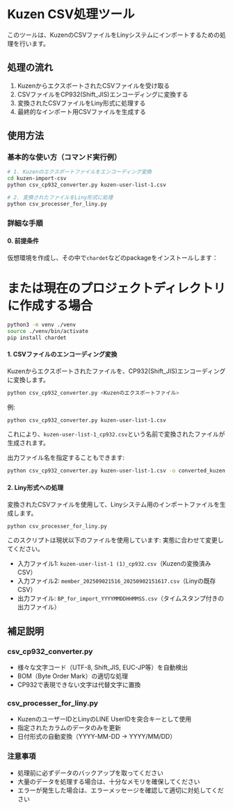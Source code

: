 # Kuzen CSV処理ツール

このツールは、KuzenのCSVファイルをLinyシステムにインポートするための処理を行います。

## 処理の流れ

1. KuzenからエクスポートされたCSVファイルを受け取る
2. CSVファイルをCP932(Shift_JIS)エンコーディングに変換する
3. 変換されたCSVファイルをLiny形式に処理する
4. 最終的なインポート用CSVファイルを生成する

## 使用方法

### 基本的な使い方（コマンド実行例）

```bash
# 1. Kuzenのエクスポートファイルをエンコーディング変換
cd kuzen-import-csv
python csv_cp932_converter.py kuzen-user-list-1.csv

# 2. 変換されたファイルをLiny形式に処理
python csv_processer_for_liny.py
```

### 詳細な手順
#### 0. 前提条件
仮想環境を作成し、その中で`chardet`などのpackageをインストールします：
# または現在のプロジェクトディレクトリに作成する場合
```bash
python3 -m venv ./venv
source ./venv/bin/activate
pip install chardet
```

#### 1. CSVファイルのエンコーディング変換

Kuzenからエクスポートされたファイルを、CP932(Shift_JIS)エンコーディングに変換します。

```bash
python csv_cp932_converter.py <Kuzenのエクスポートファイル>
```

例:
```bash
python csv_cp932_converter.py kuzen-user-list-1.csv
```

これにより、`kuzen-user-list-1_cp932.csv`という名前で変換されたファイルが生成されます。

出力ファイル名を指定することもできます:
```bash
python csv_cp932_converter.py kuzen-user-list-1.csv -o converted_kuzen.csv
```

#### 2. Liny形式への処理

変換されたCSVファイルを使用して、Linyシステム用のインポートファイルを生成します。

```bash
python csv_processer_for_liny.py
```

このスクリプトは現状以下のファイルを使用しています:
実態に合わせて変更してください。
- 入力ファイル1: `kuzen-user-list-1 (1)_cp932.csv`（Kuzenの変換済みCSV）
- 入力ファイル2: `member_202509021516_20250902151617.csv`（Linyの既存CSV）
- 出力ファイル: `BP_for_import_YYYYMMDDHHMMSS.csv`（タイムスタンプ付きの出力ファイル）

## 補足説明

### csv_cp932_converter.py

- 様々な文字コード（UTF-8, Shift_JIS, EUC-JP等）を自動検出
- BOM（Byte Order Mark）の適切な処理
- CP932で表現できない文字は代替文字に置換

### csv_processer_for_liny.py

- KuzenのユーザーIDとLinyのLINE UserIDを突合キーとして使用
- 指定されたカラムのデータのみを更新
- 日付形式の自動変換（YYYY-MM-DD → YYYY/MM/DD）

### 注意事項

- 処理前に必ずデータのバックアップを取ってください
- 大量のデータを処理する場合は、十分なメモリを確保してください
- エラーが発生した場合は、エラーメッセージを確認して適切に対処してください
